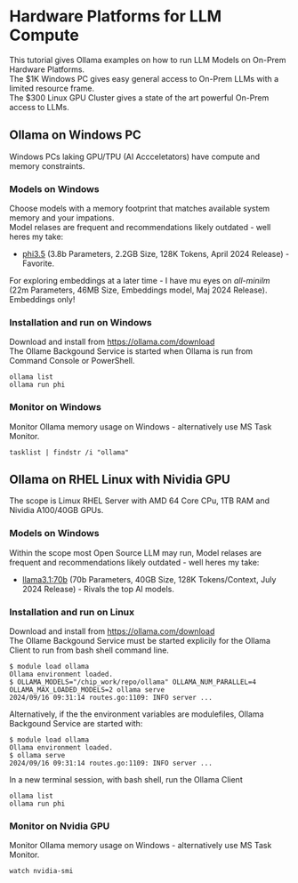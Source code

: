 # Hardware Platforms for LLM Compute
This tutorial gives Ollama examples on how to run LLM Models on On-Prem Hardware Platforms.    
The $1K Windows PC gives easy general access to On-Prem LLMs with a limited resource frame.  
The $300 Linux GPU Cluster gives a state of the art powerful On-Prem access to LLMs. 
  
## Ollama on Windows PC
Windows PCs laking GPU/TPU (AI Accceletators) have compute and memory constraints.
### Models on Windows
Choose models with a memory footprint that matches available system memory and your impations.  
Model relases are frequent and recommendations likely outdated - well heres my take:

* [phi3.5](https://techcommunity.microsoft.com/t5/ai-azure-ai-services-blog/discover-the-new-multi-lingual-high-quality-phi-3-5-slms/ba-p/4225280) (3.8b Parameters, 2.2GB Size, 128K Tokens, April 2024 Release) - Favorite.

For exploring embeddings at a later time - I have mu eyes on _all-minilm_ (22m Parameters, 46MB Size, Embeddings model, Maj 2024 Release). Embeddings only!
### Installation and run on Windows
Download and install from
https://ollama.com/download  
The Ollame Backgound Service is started when Ollama is run from Command Console or PowerShell.
```
ollama list
ollama run phi
```
### Monitor on Windows
Monitor Ollama memory usage on Windows - alternatively use MS Task Monitor.
```
tasklist | findstr /i "ollama"
```
## Ollama on RHEL Linux with Nividia GPU
The scope is Limux RHEL Server with AMD 64 Core CPu, 1TB RAM and Nividia A100/40GB GPUs.
### Models on Windows
Within the scope most Open Source LLM may run, 
Model relases are frequent and recommendations likely outdated - well heres my take:

* [llama3.1:70b](https://ai.meta.com/blog/meta-llama-3-1/) (70b Parameters, 40GB Size, 128K Tokens/Context, July 2024 Release) -  Rivals the top AI models.
### Installation and run on Linux
Download and install from
https://ollama.com/download  
The Ollame Backgound Service must be started explicily for the Ollama Client to run from bash shell command line.
```
$ module load ollama
Ollama environment loaded.
$ OLLAMA_MODELS="/chip_work/repo/ollama" OLLAMA_NUM_PARALLEL=4 OLLAMA_MAX_LOADED_MODELS=2 ollama serve
2024/09/16 09:31:14 routes.go:1109: INFO server ...
```
Alternatively,  if the the environment variables are modulefiles, Ollama Backgound Service are started with:
```
$ module load ollama
Ollama environment loaded.
$ ollama serve
2024/09/16 09:31:14 routes.go:1109: INFO server ...
```
In a new terminal session, with bash shell, run the Ollama Client
```
ollama list
ollama run phi
```
### Monitor on Nvidia GPU
Monitor Ollama memory usage on Windows - alternatively use MS Task Monitor.
```
watch nvidia-smi
```
